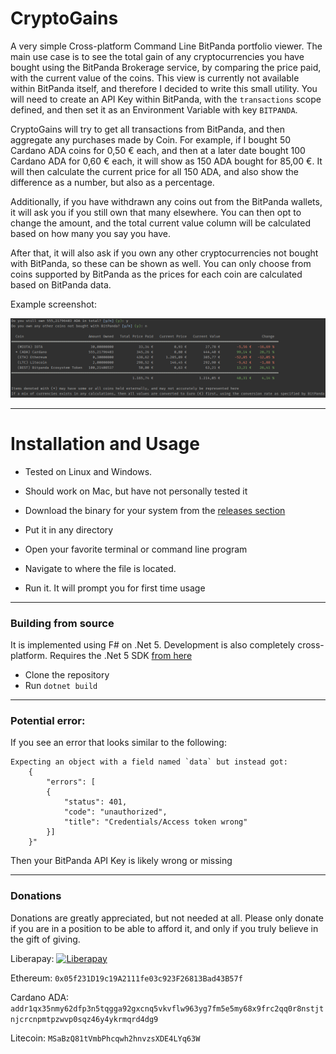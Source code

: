 # CryptoGains

A very simple Cross-platform Command Line BitPanda portfolio viewer. The main use case is to see the total gain of any cryptocurrencies you have bought using the BitPanda Brokerage service, by comparing the price paid, with the current value of the coins.
This view is currently not available within BitPanda itself, and therefore I decided to write this small utility. You will need to create an API Key within BitPanda, with the `transactions` scope defined, and then set it as an Environment Variable with key `BITPANDA`.

CryptoGains will try to get all transactions from BitPanda, and then aggregate any purchases made by Coin. For example, if I bought 50 Cardano ADA coins for 0,50 € each, and then at a later date bought 100 Cardano ADA for 0,60 € each, 
it will show as 150 ADA bought for 85,00 €. It will then calculate the current price for all 150 ADA, and also show the difference as a number, but also as a percentage.

Additionally, if you have withdrawn any coins out from the BitPanda wallets, it will ask you if you still own that many elsewhere. You can then opt to change the amount, and the total current value column will be calculated based on how many you say you have.

After that, it will also ask if you own any other cryptocurrencies not bought with BitPanda, so these can be shown as well. You can only choose from coins supported by BitPanda as the prices for each coin are calculated based on BitPanda data.

Example screenshot:

![sample](sample.png)

---

# Installation and Usage

* Tested on Linux and Windows.
* Should work on Mac, but have not personally tested it


* Download the binary for your system from the [releases section](https://github.com/kaeedo/CryptoGains/releases/latest)
* Put it in any directory
* Open your favorite terminal or command line program
* Navigate to where the file is located.
* Run it. It will prompt you for first time usage

---

### Building from source

It is implemented using F# on .Net 5. Development is also completely cross-platform. Requires the .Net 5 SDK [from here](https://dotnet.microsoft.com/download/dotnet/5.0)
* Clone the repository
* Run `dotnet build`

---

### Potential error:

If you see an error that looks similar to the following: 

    Expecting an object with a field named `data` but instead got:
        {
            "errors": [
            {
                "status": 401,
                "code": "unauthorized",
                "title": "Credentials/Access token wrong"
            }]
        }"

Then your BitPanda API Key is likely wrong or missing

---

### Donations

Donations are greatly appreciated, but not needed at all. Please only donate if you are in a position to be able to afford it, and only if you truly believe in the gift of giving.

Liberapay: [![Liberapay](https://liberapay.com/assets/widgets/donate.svg)](https://liberapay.com/kaeedo)

Ethereum: `0x05f231D19c19A2111fe03c923F26813Bad43B57f`

Cardano ADA: `addr1qx35nmy62dfp3n5tqgga92gxcnq5vkvflw963yg7fm5e5my68x9frc2qq0r8nstjtnjcrcnpmtpzwvp0sqz46y4ykrmqrd4dg9`

Litecoin: `MSaBzQ81tVmbPhcqwh2hnvzsXDE4LYq63W`
